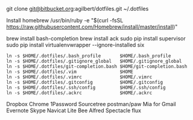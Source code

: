 git clone git@bitbucket.org:agilbert/dotfiles.git ~/.dotfiles

Install homebrew
/usr/bin/ruby -e "$(curl -fsSL https://raw.githubusercontent.com/Homebrew/install/master/install)"

brew install bash-completion
brew install ack
sudo pip install supervisor
sudo pip install virtualenvwrapper --ignore-installed six

```
ln -s $HOME/.dotfiles/.bash_profile       $HOME/.bash_profile
ln -s $HOME/.dotfiles/.gitignore_global   $HOME/.gitignore_global
ln -s $HOME/.dotfiles/git-completion.bash $HOME/git-completion.bash
ln -s $HOME/.dotfiles/.vim                $HOME
ln -s $HOME/.dotfiles/.vimrc              $HOME/.vimrc
ln -s $HOME/.dotfiles/.gitconfig          $HOME/.gitconfig
ln -s $HOME/.dotfiles/.ssh/config         $HOME/.ssh/config
ln -s $HOME/.dotfiles/.ackrc              $HOME/.ackrc
```

Dropbox
Chrome
1Password
Sourcetree
postman/paw
Mia for Gmail
Evernote
Skype
Navicat Lite
Bee
Alfred
Spectacle
flux
